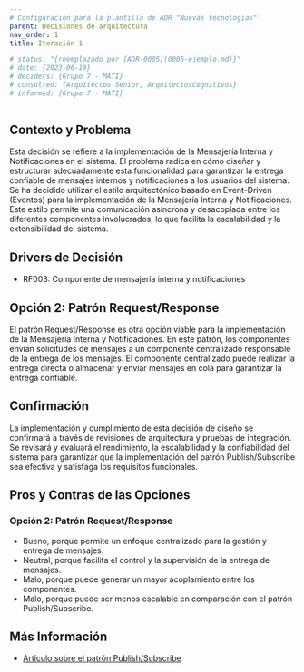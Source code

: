 ```yaml
---
# Configuración para la plantilla de ADR "Nuevas tecnologias"
parent: Decisiones de arquitectura
nav_order: 1
title: Iteración 1

# status: "{reemplazado por [ADR-0005](0005-ejemplo.md)}"
# date: {2023-06-19}
# deciders: {Grupo 7 - MATI}
# consulted: {Arquitectos Senior, ArquitectosCognitivos}
# informed: {Grupo 7 - MATI}
---
```

## Contexto y Problema

Esta decisión se refiere a la implementación de la Mensajería Interna y Notificaciones en el sistema. El problema radica en cómo diseñar y estructurar adecuadamente esta funcionalidad para garantizar la entrega confiable de mensajes internos y notificaciones a los usuarios del sistema. Se ha decidido utilizar el estilo arquitectónico basado en Event-Driven (Eventos) para la implementación de la Mensajería Interna y Notificaciones. Este estilo permite una comunicación asíncrona y desacoplada entre los diferentes componentes involucrados, lo que facilita la escalabilidad y la extensibilidad del sistema.


## Drivers de Decisión

* RF003: Componente de mensajería interna y notificaciones

## Opción 2: Patrón Request/Response

El patrón Request/Response es otra opción viable para la implementación de la Mensajería Interna y Notificaciones. En este patrón, los componentes envían solicitudes de mensajes a un componente centralizado responsable de la entrega de los mensajes. El componente centralizado puede realizar la entrega directa o almacenar y enviar mensajes en cola para garantizar la entrega confiable.

## Confirmación

La implementación y cumplimiento de esta decisión de diseño se confirmará a través de revisiones de arquitectura y pruebas de integración. Se revisará y evaluará el rendimiento, la escalabilidad y la confiabilidad del sistema para garantizar que la implementación del patrón Publish/Subscribe sea efectiva y satisfaga los requisitos funcionales.

## Pros y Contras de las Opciones

### Opción 2: Patrón Request/Response

* Bueno, porque permite un enfoque centralizado para la gestión y entrega de mensajes.
* Neutral, porque facilita el control y la supervisión de la entrega de mensajes.
* Malo, porque puede generar un mayor acoplamiento entre los componentes.
* Malo, porque puede ser menos escalable en comparación con el patrón Publish/Subscribe.

## Más Información

- [Artículo sobre el patrón Publish/Subscribe](https://learn.microsoft.com/en-us/azure/architecture/patterns/publisher-subscriber)


